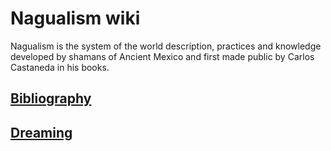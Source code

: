 # Nagualism wiki

Nagualism is the system of the world description, practices and knowledge developed by shamans of Ancient Mexico and first made public by Carlos Castaneda in his books.

## [Bibliography](books.md)

## [Dreaming](dreaming.md)

